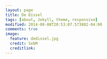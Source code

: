 ```yaml
---
layout: page
title: De Dissel 
tags: [about, Jekyll, theme, responsive]
modified: 2014-08-08T20:53:07.573882-04:00
comments: true
image:
  feature: dedissel.jpg
  credit: SebM
  creditlink: 
---
```


